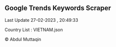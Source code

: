 

## Google Trends Keywords Scraper 
 
Last Update 27-02-2023 , 20:49:33

Country List :
VIETNAM.json



© Abdul Muttaqin 
